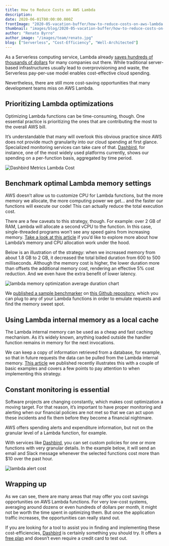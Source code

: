 ```yaml
---
title: How to Reduce Costs on AWS Lambda
description: 
date: 2020-06-01T00:00:00.000Z
frontImage: "2020-05-vacation-buffer/how-to-reduce-costs-on-aws-lambda.png"
thumbnail: "images/blog/2020-05-vacation-buffer/how-to-reduce-costs-on-aws-lambda.png"
author: "Renato Byrro"
author_image: "/images/team/renato.jpg"
blog: ["Serverless", "Cost-Efficiency", "Well-Architected"]
---
```



As a Serverless computing service, Lambda already [saves hundreds of thousands of dollars](https://sls.dashbird.io/going-serverless-case-study) for many companies out there. While traditional server-based infrastructures usually lead to overprovisioning and waste, the Serverless pay-per-use model enables cost-effective cloud spending.

Nevertheless, there are still more cost-saving opportunities that many development teams miss on AWS Lambda.


## Prioritizing Lambda optimizations

Optimizing Lambda functions can be time-consuming, though. One essential practice is prioritizing the ones that are contributing the most to the overall AWS bill.

It’s understandable that many will overlook this obvious practice since AWS does not provide much granularity into our cloud spending at first glance. Specialized monitoring services can take care of that. [Dashbird](https://dashbird.io), for instance, one of the most widely used platforms currently, shows our spending on a per-function basis, aggregated by time period.

![Dashbird Metrics Lambda Cost](/images/blog/2020-05-vacation-buffer/dashbird-metrics-lambda-cost.png "Dashbird Metrics Lambda Cost")


## Benchmark optimal Lambda memory settings

AWS doesn’t allow us to customize CPU for Lambda functions, but the more memory we allocate, the more computing power we get… and the faster our functions will execute our code! This can actually reduce the total execution cost.

There are a few caveats to this strategy, though. For example: over 2 GB of RAM, Lambda will allocate a second vCPU to the function. In this case, single-threaded programs won’t see any speed gains from increasing memory. [Take a look at this article](https://dev.to/byrro/how-to-optimize-lambda-memory-and-cpu-4dj1) if you’d like to explore more about how Lambda’s memory and CPU allocation work under the hood.

Below is an illustration of the strategy: when we increased memory from about 1.8 GB to 2 GB, it decreased the total billed duration from 600 to 500 milliseconds. Although the memory cost is higher, the lower duration more than offsets the additional memory cost, rendering an effective 5% cost reduction. And we even have the extra benefit of lower latency.

![lambda memory optimization average duration chart](/images/blog/2020-05-vacation-buffer/lambda-memory-optimization-average-duration-chart.png "lambda memory optimization average duration chart")


We [published a sample benchmarker](https://medium.com/hackernoon/lower-your-aws-lambda-bill-by-increasing-memory-size-yep-e591ae499692) on [this Github repository](https://github.com/byrro/awslambda-memory-tradeoff), which you can plug to any of your Lambda functions in order to emulate requests and find the memory sweet spot.


## Using Lambda internal memory as a local cache

The Lambda internal memory can be used as a cheap and fast caching mechanism. As it’s widely known, anything loaded outside the handler function remains in memory for the next invocations.

We can keep a copy of information retrieved from a database, for example, so that in future requests the data can be pulled from the Lambda internal memory. [This article](https://dashbird.io/blog/leveraging-lambda-cache-for-serverless-cost-efficiency/) we published recently illustrates this with a couple of basic examples and covers a few points to pay attention to when implementing this strategy.


## Constant monitoring is essential

Software projects are changing constantly, which makes cost optimization a moving target. For that reason, it’s important to have proper monitoring and alerting when our financial policies are not met so that we can act upon these incidents and fix them before they become a financial nightmare.

AWS offers spending alerts and expenditure information, but not on the granular level of a Lambda function, for example.

With services like [Dashbird](https://dashbird.io), you can set custom policies for one or more functions with very granular details. In the example below, it will send an email and Slack message whenever the selected functions cost more than $10 over the past hour.

![lambda alert cost](/images/blog/2020-05-vacation-buffer/lambda-alert-cost.png "lambda alert cost")


## Wrapping up

As we can see, there are many areas that may offer you cost savings opportunities on AWS Lambda functions. For very low-cost systems, averaging around dozens or even hundreds of dollars per month, it might not be worth the time spent in optimizing them. But once the application traffic increases, the opportunities can really stand out.

If you are looking for a tool to assist you in finding and implementing these cost-efficiencies, [Dashbird](https://dashbird.io/#register) is certainly something you should try. It offers a [free plan](https://dashbird.io/pricing) and doesn’t even require a credit card to test out.
